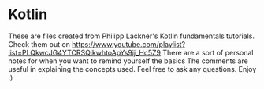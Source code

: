# Kotlin
These are files created from Philipp Lackner's Kotlin fundamentals tutorials. Check them out on https://www.youtube.com/playlist?list=PLQkwcJG4YTCRSQikwhtoApYs9ij_Hc5Z9
There are a sort of personal notes for when you want to remind yourself the basics
The comments are useful in explaining the concepts used.
Feel free to ask any questions. Enjoy :)
